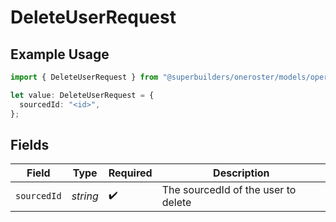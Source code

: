 # DeleteUserRequest

## Example Usage

```typescript
import { DeleteUserRequest } from "@superbuilders/oneroster/models/operations";

let value: DeleteUserRequest = {
  sourcedId: "<id>",
};
```

## Fields

| Field                               | Type                                | Required                            | Description                         |
| ----------------------------------- | ----------------------------------- | ----------------------------------- | ----------------------------------- |
| `sourcedId`                         | *string*                            | :heavy_check_mark:                  | The sourcedId of the user to delete |